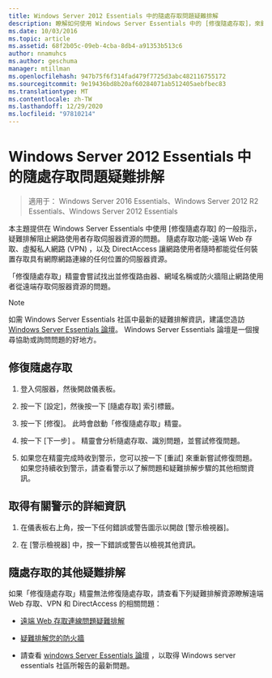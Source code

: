 ```yaml
---
title: Windows Server 2012 Essentials 中的隨處存取問題疑難排解
description: 瞭解如何使用 Windows Server Essentials 中的 [修復隨處存取]，來針對阻止網路使用者存取伺服器資源的問題進行疑難排解。
ms.date: 10/03/2016
ms.topic: article
ms.assetid: 68f2b05c-09eb-4cba-8db4-a91353b513c6
author: nnamuhcs
ms.author: geschuma
manager: mtillman
ms.openlocfilehash: 947b75f6f314fad479f7725d3abc482116755172
ms.sourcegitcommit: 9e19436bd8b20af60284071ab512405aebfbec83
ms.translationtype: MT
ms.contentlocale: zh-TW
ms.lasthandoff: 12/29/2020
ms.locfileid: "97810214"
---
```

# <a name="troubleshoot-anywhere-access-in-windows-server-essentials"></a>Windows Server 2012 Essentials 中的隨處存取問題疑難排解

>適用于： Windows Server 2016 Essentials、Windows Server 2012 R2 Essentials、Windows Server 2012 Essentials

本主題提供在 Windows Server Essentials 中使用 [修復隨處存取] 的一般指示，疑難排解阻止網路使用者存取伺服器資源的問題。 隨處存取功能-遠端 Web 存取、虛擬私人網路 (VPN) ，以及 DirectAccess 讓網路使用者隨時都能從任何裝置存取具有網際網路連線的任何位置的伺服器資源。

「修復隨處存取」精靈會嘗試找出並修復路由器、網域名稱或防火牆阻止網路使用者從遠端存取伺服器資源的問題。

> [!NOTE]
> 如需 Windows Server Essentials 社區中最新的疑難排解資訊，建議您造訪 [Windows Server Essentials 論壇](/answers/topics/windows-server-essentials.html)。 Windows Server Essentials 論壇是一個搜尋協助或詢問問題的好地方。

## <a name="to-repair-anywhere-access"></a>修復隨處存取

1. 登入伺服器，然後開啟儀表板。

2. 按一下 [設定]，然後按一下 [隨處存取] 索引標籤。

3. 按一下 [修復]。 此時會啟動「修復隨處存取」精靈。

4. 按一下 [下一步] 。 精靈會分析隨處存取、識別問題，並嘗試修復問題。

5. 如果您在精靈完成時收到警示，您可以按一下 [重試] 來重新嘗試修復問題。 如果您持續收到警示，請查看警示以了解問題和疑難排解步驟的其他相關資訊。

## <a name="to-get-more-information-about-an-alert"></a>取得有關警示的詳細資訊

1. 在儀表板右上角，按一下任何錯誤或警告圖示以開啟 [警示檢視器]。

2. 在 [警示檢視器] 中，按一下錯誤或警告以檢視其他資訊。

## <a name="additional-troubleshooting-for-anywhere-access"></a>隨處存取的其他疑難排解
 如果「修復隨處存取」精靈無法修復隨處存取，請查看下列疑難排解資源瞭解遠端 Web 存取、VPN 和 DirectAccess 的相關問題：

- [遠端 Web 存取連線問題疑難排解](Troubleshoot-Remote-Web-Access-connectivity-in-Windows-Server-Essentials.md)

- [疑難排解您的防火牆](Troubleshoot-your-firewall-in-Windows-Server-Essentials.md)

- 請查看 [windows Server Essentials 論壇](/answers/topics/windows-server-essentials.html) ，以取得 Windows server essentials 社區所報告的最新問題。